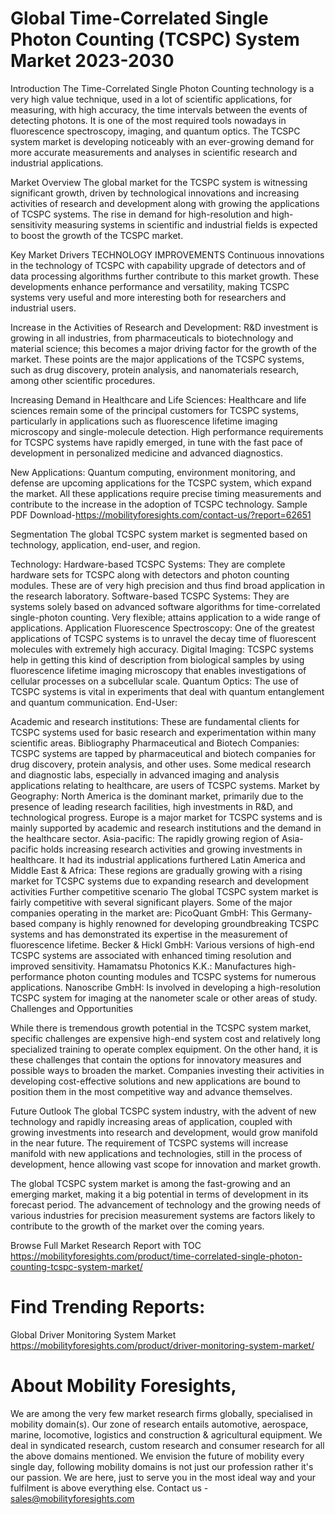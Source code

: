 # Global Time-Correlated Single Photon Counting (TCSPC) System Market 2023-2030
Introduction
The Time-Correlated Single Photon Counting technology is a very high value technique, used in a lot of scientific applications, for measuring, with high accuracy, the time intervals between the events of detecting photons. It is one of the most required tools nowadays in fluorescence spectroscopy, imaging, and quantum optics. The TCSPC system market is developing noticeably with an ever-growing demand for more accurate measurements and analyses in scientific research and industrial applications.

Market Overview
The global market for the TCSPC system is witnessing significant growth, driven by technological innovations and increasing activities of research and development along with growing the applications of TCSPC systems. The rise in demand for high-resolution and high-sensitivity measuring systems in scientific and industrial fields is expected to boost the growth of the TCSPC market.

Key Market Drivers
TECHNOLOGY IMPROVEMENTS Continuous innovations in the technology of TCSPC with capability upgrade of detectors  and of data processing algorithms further contribute to this market growth. These developments enhance performance and versatility, making TCSPC systems very useful and more interesting both for researchers and industrial users.

Increase in the Activities of Research and Development: R&D investment is growing in all industries, from pharmaceuticals to biotechnology and material science; this becomes a major driving factor for the growth of the market. These points are the major applications of the TCSPC systems, such as drug discovery, protein analysis, and nanomaterials research, among other scientific procedures.

Increasing Demand in Healthcare and Life Sciences: Healthcare and life sciences remain some of the principal customers for TCSPC systems, particularly in applications such as fluorescence lifetime imaging microscopy and single-molecule detection. High performance requirements for TCSPC systems have rapidly emerged, in tune with the fast pace of development in personalized medicine and advanced diagnostics.

New Applications: Quantum computing, environment monitoring, and defense are upcoming applications for the TCSPC system, which expand the market. All these applications require precise timing measurements and contribute to the increase in the adoption of TCSPC technology.
Sample PDF Download-https://mobilityforesights.com/contact-us/?report=62651

Segmentation
The global TCSPC system market is segmented based on technology, application, end-user, and region.

Technology:
Hardware-based TCSPC Systems: They are complete hardware sets for TCSPC along with detectors and photon counting modules. These are of very high precision and thus find broad application in the research laboratory. 
Software-based TCSPC Systems: They are systems solely based on advanced software algorithms for time-correlated single-photon counting. Very flexible; attains application to a wide range of applications. 
Application
Fluorescence Spectroscopy: One of the greatest applications of TCSPC systems is to unravel the decay time of fluorescent molecules with extremely high accuracy. Digital Imaging: TCSPC systems help in getting this kind of description from biological samples by using fluorescence lifetime imaging microscopy that enables investigations of cellular processes on a subcellular scale.
Quantum Optics: The use of TCSPC systems is vital in experiments that deal with quantum entanglement and quantum communication.
End-User:

Academic and research institutions: These are fundamental clients for TCSPC systems used for basic research and experimentation within many scientific areas.
Bibliography Pharmaceutical and Biotech Companies: TCSPC systems are tapped by pharmaceutical and biotech companies for drug discovery, protein analysis, and other uses.
Some medical research and diagnostic labs, especially in advanced imaging and analysis applications relating to healthcare, are users of TCSPC systems. 
Market by Geography: 
North America is the dominant market, primarily due to the presence of leading research facilities, high investments in R&D, and technological progress. 
Europe is a major market for TCSPC systems and is mainly supported by academic and research institutions and the demand in the healthcare sector.
Asia-pacific: The rapidly growing region of Asia-pacific holds increasing research activities and growing investments in healthcare. It had its industrial applications furthered
Latin America and Middle East & Africa: These regions are gradually growing with a rising market for TCSPC systems due to expanding research and development activities
Further competitive scenario
The global TCSPC system market is fairly competitive with several significant players. Some of the major companies operating in the market are:
PicoQuant GmbH: This Germany-based company is highly renowned for developing groundbreaking TCSPC systems and has demonstrated its expertise in the measurement of fluorescence lifetime.
Becker & Hickl GmbH: Various versions of high-end TCSPC systems are associated with enhanced timing resolution and improved sensitivity.
Hamamatsu Photonics K.K.: Manufactures high-performance photon counting modules and TCSPC systems for numerous applications.
Nanoscribe GmbH: Is involved in developing a high-resolution TCSPC system for imaging at the nanometer scale or other areas of study. Challenges and Opportunities

While there is tremendous growth potential in the TCSPC system market, specific challenges are expensive high-end system cost and relatively long specialized training to operate complex equipment. On the other hand, it is these challenges that contain the options for innovatory measures and possible ways to broaden the market. Companies investing their activities in developing cost-effective solutions and new applications are bound to position them in the most competitive way and advance themselves.

Future Outlook
The global TCSPC system industry, with the advent of new technology and rapidly increasing areas of application, coupled with growing investments into research and development, would grow manifold in the near future. The requirement of TCSPC systems will increase manifold with new applications and technologies, still in the process of development, hence allowing vast scope for innovation and market growth.

The global TCSPC system market is among the fast-growing and an emerging market, making it a big potential in terms of development in its forecast period. The advancement of technology and the growing needs of various industries for precision measurement systems are factors likely to contribute to the growth of the market over the coming years.



Browse Full Market Research Report with TOC
https://mobilityforesights.com/product/time-correlated-single-photon-counting-tcspc-system-market/




# Find Trending Reports:
Global Driver Monitoring System Market https://mobilityforesights.com/product/driver-monitoring-system-market/


# About Mobility Foresights,
We are among the very few market research firms globally, specialised in mobility domain(s). Our zone of research entails automotive, aerospace, marine, locomotive, logistics and construction & agricultural equipment. We deal in syndicated research, custom research and consumer research for all the above domains mentioned.
We envision the future of mobility every single day, following mobility domains is not just our profession rather it's our passion. We are here, just to serve you in the most ideal way and your fulfilment is above everything else. Contact us -  sales@mobilityforesights.com 





